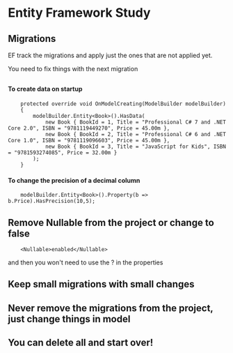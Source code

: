 ﻿# Entity Framework Study

## Migrations
EF track the migrations and apply just the ones that are not applied yet.

You need to fix things with the next migration


## 


#### To create data on startup
        protected override void OnModelCreating(ModelBuilder modelBuilder)
        {
            modelBuilder.Entity<Book>().HasData(
                new Book { BookId = 1, Title = "Professional C# 7 and .NET Core 2.0", ISBN = "9781119449270", Price = 45.00m },
                new Book { BookId = 2, Title = "Professional C# 6 and .NET Core 1.0", ISBN = "9781119096603", Price = 45.00m },
                new Book { BookId = 3, Title = "JavaScript for Kids", ISBN = "9781593274085", Price = 32.00m }
            );
        }
 

#### To change the precision of a decimal column
        modelBuilder.Entity<Book>().Property(b => b.Price).HasPrecision(10,5);


## Remove Nullable from the project or change to false
        <Nullable>enabled</Nullable>
and then you won't need to use the ? in the properties


## Keep small migrations with small changes

## Never remove the migrations from the project, just change things in model
## You can delete all and start over!